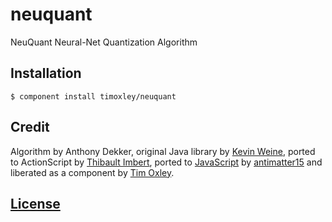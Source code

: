 
# neuquant

  NeuQuant Neural-Net Quantization Algorithm

## Installation

    $ component install timoxley/neuquant

## Credit

  Algorithm by Anthony Dekker, original Java library by [Kevin Weine](kweiner@fmsware.com), ported to ActionScript by [Thibault Imbert](http://bytearray.org), ported to [JavaScript](https://github.com/antimatter15/jsgif) by [antimatter15](http://antimatter15.com/) and liberated as a component by [Tim Oxley](https://github.com/timoxley).

## [License](LICENSE)
